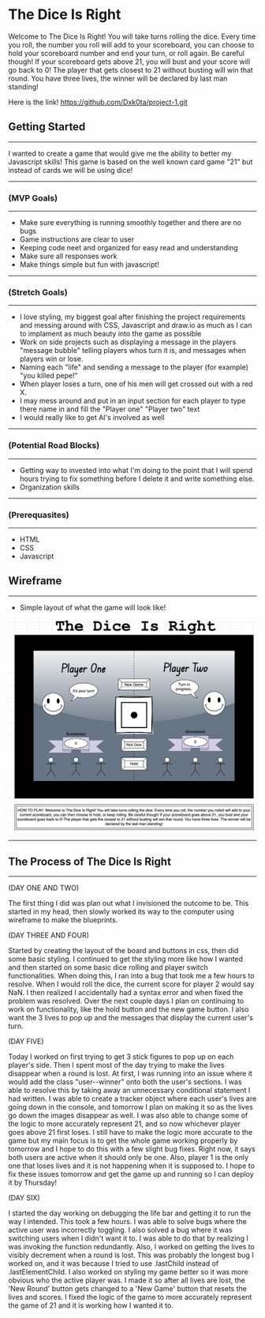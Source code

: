 # The Dice Is Right
 Welcome to The Dice Is Right! You will take turns rolling the dice. Every time you roll, the number you roll will add to your scoreboard, you can choose to hold your scoreboard number and end your turn, or roll again. Be careful though! If your scoreboard gets above 21, you will bust and your score will go back to 0! The player that gets closest to 21 without busting will win that round. You have three lives, the winner will be declared by last man standing!

Here is the link! https://github.com/Dxk0ta/project-1.git

## Getting Started
---
I wanted to create a game that would give me the ability to better my Javascript skills! This game is based on the well known card game "21" but instead of cards we will be using dice!

---

### (MVP Goals)
---
* Make sure everything is running smoothly together and there are no bugs
* Game instructions are clear to user
* Keeping code neet and organized for easy read and understanding
* Make sure all responses work
* Make things simple but fun with javascript!

---

### (Stretch Goals)
---
* I love styling, my biggest goal after finishing the project requirements and messing around with CSS, Javascript and draw.io as much as I can to implament as much beauty into the game as possible
* Work on side projects such as displaying a message in the players "message bubble" telling players whos turn it is, and messages when players win or lose.
* Naming each "life" and sending a message to the player (for example) "you killed pepe!"
* When player loses a turn, one of his men will get crossed out with a red X.
* I may mess around and put in an input section for each player to type there name in and fill the "Player one" "Player two" text
* I would really like to get AI's involved as well

---

### (Potential Road Blocks)
---
* Getting way to invested into what I'm doing to the point that I will spend hours trying to fix something before I delete it and write something else.
* Organization skills

---

### (Prerequasites)
---
* HTML
* CSS
* Javascript


## Wireframe
---
* Simple layout of what the game will look like!

![wireframe](./prototype.img.png)

---

## The Process of The Dice Is Right
---
(DAY ONE AND TWO)

The first thing I did was plan out what I invisioned the outcome to be. This started in my head, then slowly worked its way to the computer using wireframe to make the blueprints.

(DAY THREE AND FOUR)

Started by creating the layout of the board and buttons in css, then did some basic styling. I continued to get the styling more like how I wanted and then started on some basic dice rolling and player switch functionalities. When doing this, I ran into a bug that took me a few hours to resolve. When I would roll the dice, the current score for player 2 would say NaN. I then realized I accidentally had a syntax error and when fixed the problem was resolved. Over the next couple days I plan on continuing to work on functionality, like the hold button and the new game button. I also want the 3 lives to pop up and the messages that display the current user's turn.

(DAY FIVE)

Today I worked on first trying to get 3 stick figures to pop up on each player's side. Then I spent most of the day trying to make the lives disappear when a round is lost. At first, I was running into an issue where it would add the class "user--winner" onto both the user's sections. I was able to resolve this by taking away an unnecessary conditional statement I had written. I was able to create a tracker object where each user's lives are going down in the console, and tomorrow I plan on making it so as the lives go down the images disappear as well. I was also able to change some of the logic to more accurately represent 21, and so now whichever player goes above 21 first loses. I still have to make the logic more accurate to the game but my main focus is to get the whole game working properly by tomorrow and I hope to do this with a few slight bug fixes. Right now, it says both users are active when it should only be one. Also, player 1 is the only one that loses lives and it is not happening when it is supposed to. I hope to fix these issues tomorrow and get the game up and running so I can deploy it by Thursday!

(DAY SIX)

I started the day working on debugging the life bar and getting it to run the way I intended. This took a few hours. I was able to solve bugs where the active user was incorrectly toggling. I also solved a bug where it was switching users when I didn't want it to. I was able to do that by realizing I was invoking the function redundantly. Also, I worked on getting the lives to visibly decrement when a round is lost. This was probably the longest bug I worked on, and it was because I tried to use .lastChild instead of .lastElementChild. I also worked on styling my game better so it was more obvious who the active player was. I made it so after all lives are lost, the 'New Round' button gets changed to a 'New Game' button that resets the lives and scores. I fixed the logic of the game to more accurately represent the game of 21 and it is working how I wanted it to. 